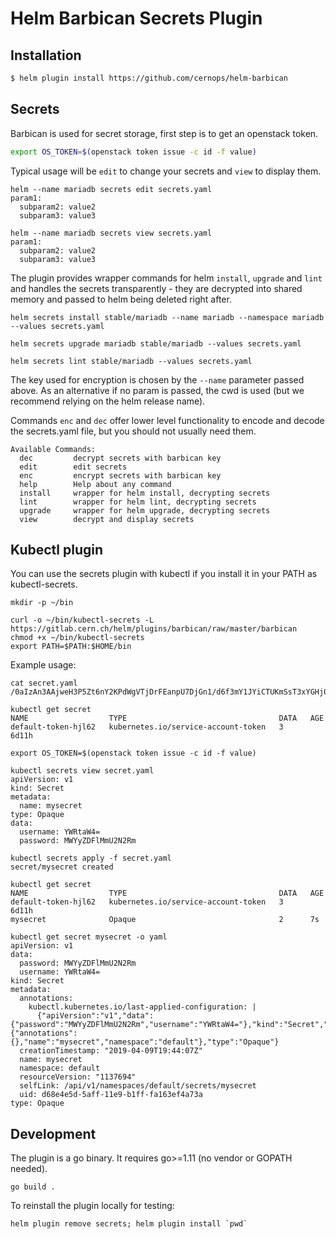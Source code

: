 # Helm Barbican Secrets Plugin

## Installation

```bash
$ helm plugin install https://github.com/cernops/helm-barbican
```

## Secrets

Barbican is used for secret storage, first step is to get an openstack token.

```bash
export OS_TOKEN=$(openstack token issue -c id -f value)
```

Typical usage will be `edit` to change your secrets and `view` to display them.

```
helm --name mariadb secrets edit secrets.yaml
param1:
  subparam2: value2
  subparam3: value3

helm --name mariadb secrets view secrets.yaml
param1:
  subparam2: value2
  subparam3: value3
```

The plugin provides wrapper commands for helm `install`, `upgrade` and `lint`
and handles the secrets transparently - they are decrypted into shared memory
and passed to helm being deleted right after.

```
helm secrets install stable/mariadb --name mariadb --namespace mariadb --values secrets.yaml

helm secrets upgrade mariadb stable/mariadb --values secrets.yaml

helm secrets lint stable/mariadb --values secrets.yaml
```

The key used for encryption is chosen by the `--name` parameter
passed above. As an alternative if no param is passed, the cwd is used (but we
recommend relying on the helm release name).

Commands `enc` and `dec` offer lower level functionality to encode and decode
the secrets.yaml file, but you should not usually need them.

```
Available Commands:
  dec         decrypt secrets with barbican key
  edit        edit secrets
  enc         encrypt secrets with barbican key
  help        Help about any command
  install     wrapper for helm install, decrypting secrets
  lint        wrapper for helm lint, decrypting secrets
  upgrade     wrapper for helm upgrade, decrypting secrets
  view        decrypt and display secrets
```
## Kubectl plugin

You can use the secrets plugin with kubectl if you install it in your PATH as kubectl-secrets.

```
mkdir -p ~/bin

curl -o ~/bin/kubectl-secrets -L https://gitlab.cern.ch/helm/plugins/barbican/raw/master/barbican
chmod +x ~/bin/kubectl-secrets
export PATH=$PATH:$HOME/bin
```

Example usage:
```
cat secret.yaml 
/0aIzAn3AAjweH3P5Zt6nY2KPdWgVTjDrFEanpU7DjGn1/d6f3mY1JYiCTUKmSsT3xYGHj0x1XS89SWflAWXF7tmNFhgd4CMBdZNmxgc/g1tDAfheM8V1EXyJsq8aPfRHavzMFBd79C2yVMfr5wcq8PAN+knCFju5sv+QIegiZhrF6Q875X76AipQtQ=

kubectl get secret 
NAME                  TYPE                                  DATA   AGE
default-token-hjl62   kubernetes.io/service-account-token   3      6d11h

export OS_TOKEN=$(openstack token issue -c id -f value)

kubectl secrets view secret.yaml 
apiVersion: v1
kind: Secret
metadata:
  name: mysecret
type: Opaque
data:
  username: YWRtaW4=
  password: MWYyZDFlMmU2N2Rm

kubectl secrets apply -f secret.yaml 
secret/mysecret created

kubectl get secret
NAME                  TYPE                                  DATA   AGE
default-token-hjl62   kubernetes.io/service-account-token   3      6d11h
mysecret              Opaque                                2      7s

kubectl get secret mysecret -o yaml
apiVersion: v1
data:
  password: MWYyZDFlMmU2N2Rm
  username: YWRtaW4=
kind: Secret
metadata:
  annotations:
    kubectl.kubernetes.io/last-applied-configuration: |
      {"apiVersion":"v1","data":{"password":"MWYyZDFlMmU2N2Rm","username":"YWRtaW4="},"kind":"Secret","metadata":{"annotations":{},"name":"mysecret","namespace":"default"},"type":"Opaque"}
  creationTimestamp: "2019-04-09T19:44:07Z"
  name: mysecret
  namespace: default
  resourceVersion: "1137694"
  selfLink: /api/v1/namespaces/default/secrets/mysecret
  uid: d68e4e5d-5aff-11e9-b1ff-fa163ef4a73a
type: Opaque
```

## Development

The plugin is a go binary. It requires go>=1.11 (no vendor or GOPATH needed).
```
go build .
```

To reinstall the plugin locally for testing:
```
helm plugin remove secrets; helm plugin install `pwd`
```
